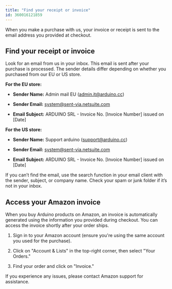 ```yaml
---
title: "Find your receipt or invoice"
id: 360016121859
---
```


When you make a purchase with us, your invoice or receipt is sent to the email address you provided at checkout.

## Find your receipt or invoice

Look for an email from us in your inbox. This email is sent after your purchase is processed. The sender details differ depending on whether you purchased from our EU or US store.

**For the EU store:**

- **Sender Name:** Admin mail EU (admin.it@arduino.cc)

- **Sender Email:** system@sent-via.netsuite.com

- **Email Subject:** ARDUINO SRL - Invoice No. [Invoice Number] issued on [Date]

**For the US store:**

- **Sender Name:** Support arduino (support@arduino.cc)

- **Sender Email:** system@sent-via.netsuite.com

- **Email Subject:** ARDUINO SRL - Invoice No. [Invoice Number] issued on [Date]

If you can’t find the email, use the search function in your email client with the sender, subject, or company name. Check your spam or junk folder if it’s not in your inbox.

## Access your Amazon invoice

When you buy Arduino products on Amazon, an invoice is automatically generated using the information you provided during checkout. You can access the invoice shortly after your order ships.

1. Sign in to your Amazon account (ensure you're using the same account you used for the purchase).

1. Click on "Account & Lists" in the top-right corner, then select "Your Orders."

1. Find your order and click on "Invoice."

If you experience any issues, please contact Amazon support for assistance.
